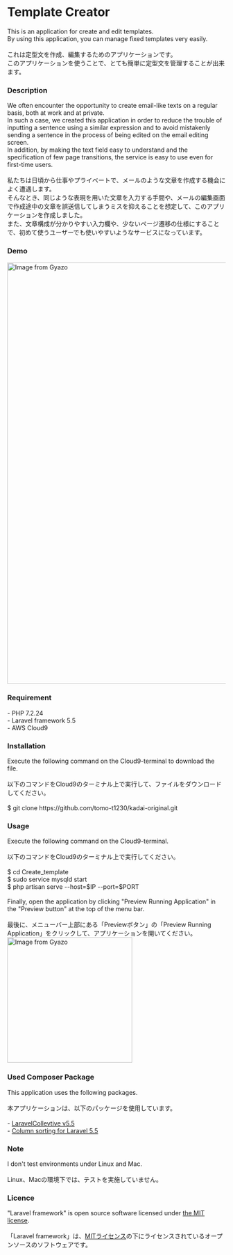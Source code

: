 <h1>Template&nbsp;Creator</h1>
This is an application for create and edit templates.
<br>
By using this application, you can manage fixed templates very easily.
<br>
<br>
これは定型文を作成、編集するためのアプリケーションです。
<br>
このアプリケーションを使うことで、とても簡単に定型文を管理することが出来ます。

<h3>Description</h3>
We often encounter the opportunity to create email-like texts on a regular basis, both at work and at private.
<br>
In such a case, we created this application in order to reduce the trouble of inputting a sentence using a similar expression and to avoid mistakenly sending a sentence in the process of being edited on the email editing screen.
<br>
In addition, by making the text field easy to understand and the specification of few page transitions, the service is easy to use even for first-time users.
<br>
<br>
私たちは日頃から仕事やプライベートで、メールのような文章を作成する機会によく遭遇します。
<br>
そんなとき、同じような表現を用いた文章を入力する手間や、メールの編集画面で作成途中の文章を誤送信してしまうミスを抑えることを想定して、このアプリケーションを作成しました。
<br>
また、文章構成が分かりやすい入力欄や、少ないページ遷移の仕様にすることで、初めて使うユーザーでも使いやすいようなサービスになっています。

<h3>Demo</h3>
<a href="https://gyazo.com/b9be552471658a84ada8bc3d3280083b"><img src="https://i.gyazo.com/b9be552471658a84ada8bc3d3280083b.gif" alt="Image from Gyazo" width="968"/></a>

<h3>Requirement</h3>
- PHP 7.2.24
<br>
- Laravel framework 5.5
<br>
- AWS Cloud9

<h3>Installation</h3>
Execute the following command on the Cloud9-terminal to download the file.
<br>
<br>
以下のコマンドをCloud9のターミナル上で実行して、ファイルをダウンロードしてください。
<br>
<br>
$ git clone https://github.com/tomo-t1230/kadai-original.git

<h3>Usage</h3>
Execute the following command on the Cloud9-terminal.
<br>
<br>
以下のコマンドをCloud9のターミナル上で実行してください。
<br>
<br>
$ cd Create_template
<br>
$ sudo service mysqld start
<br>
$ php artisan serve --host=$IP --port=$PORT
<br>
<br>
Finally, open the application by clicking "Preview Running Application" in the "Preview button" at the top of the menu bar.
<br>
<br>
最後に、メニューバー上部にある「Previewボタン」の「Preview Running Application」をクリックして、アプリケーションを開いてください。
<br>
<a href="https://gyazo.com/6e30cae6aae1d6a536835d0b1c3bfac8"><img src="https://i.gyazo.com/6e30cae6aae1d6a536835d0b1c3bfac8.png" alt="Image from Gyazo" width="288"/></a>

<h3>Used Composer Package</h3>
This application uses the following packages.
<br>
<br>
本アプリケーションは、以下のパッケージを使用しています。
<br>
<br>
- <a href="https://laravelcollective.com/docs/5.5/html">LaravelCollevtive v5.5</a>
<br>
- <a href="https://github.com/Kyslik/column-sortable/tree/L5.5">Column sorting for Laravel 5.5</a>

<h3>Note</h3>
I don't test environments under Linux and Mac.
<br>
<br>
Linux、Macの環境下では、テストを実施していません。

<h3>Licence</h3>
"Laravel framework" is open source software licensed under <a href="https://en.wikipedia.org/wiki/MIT_License">the MIT license</a>.
<br>
<br>
「Laravel framework」は、<a href="https://en.wikipedia.org/wiki/MIT_License">MITライセンス</a>の下にライセンスされているオープンソースのソフトウェアです。
